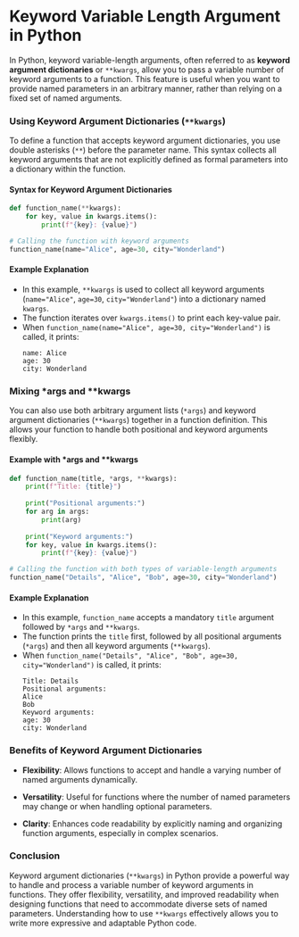 # Keyword Variable Length Argument in Python

In Python, keyword variable-length arguments, often referred to as **keyword argument dictionaries** or `**kwargs`, allow you to pass a variable number of keyword arguments to a function. This feature is useful when you want to provide named parameters in an arbitrary manner, rather than relying on a fixed set of named arguments.

### Using Keyword Argument Dictionaries (`**kwargs`)

To define a function that accepts keyword argument dictionaries, you use double asterisks (`**`) before the parameter name. This syntax collects all keyword arguments that are not explicitly defined as formal parameters into a dictionary within the function.

#### Syntax for Keyword Argument Dictionaries

```python
def function_name(**kwargs):
    for key, value in kwargs.items():
        print(f"{key}: {value}")

# Calling the function with keyword arguments
function_name(name="Alice", age=30, city="Wonderland")
```

#### Example Explanation

- In this example, `**kwargs` is used to collect all keyword arguments (`name="Alice"`, `age=30`, `city="Wonderland"`) into a dictionary named `kwargs`.
- The function iterates over `kwargs.items()` to print each key-value pair.
- When `function_name(name="Alice", age=30, city="Wonderland")` is called, it prints:
  ```
  name: Alice
  age: 30
  city: Wonderland
  ```

### Mixing *args and **kwargs

You can also use both arbitrary argument lists (`*args`) and keyword argument dictionaries (`**kwargs`) together in a function definition. This allows your function to handle both positional and keyword arguments flexibly.

#### Example with *args and **kwargs

```python
def function_name(title, *args, **kwargs):
    print(f"Title: {title}")
    
    print("Positional arguments:")
    for arg in args:
        print(arg)
    
    print("Keyword arguments:")
    for key, value in kwargs.items():
        print(f"{key}: {value}")

# Calling the function with both types of variable-length arguments
function_name("Details", "Alice", "Bob", age=30, city="Wonderland")
```

#### Example Explanation

- In this example, `function_name` accepts a mandatory `title` argument followed by `*args` and `**kwargs`.
- The function prints the `title` first, followed by all positional arguments (`*args`) and then all keyword arguments (`**kwargs`).
- When `function_name("Details", "Alice", "Bob", age=30, city="Wonderland")` is called, it prints:
  ```
  Title: Details
  Positional arguments:
  Alice
  Bob
  Keyword arguments:
  age: 30
  city: Wonderland
  ```

### Benefits of Keyword Argument Dictionaries

- **Flexibility**: Allows functions to accept and handle a varying number of named arguments dynamically.
  
- **Versatility**: Useful for functions where the number of named parameters may change or when handling optional parameters.

- **Clarity**: Enhances code readability by explicitly naming and organizing function arguments, especially in complex scenarios.

### Conclusion

Keyword argument dictionaries (`**kwargs`) in Python provide a powerful way to handle and process a variable number of keyword arguments in functions. They offer flexibility, versatility, and improved readability when designing functions that need to accommodate diverse sets of named parameters. Understanding how to use `**kwargs` effectively allows you to write more expressive and adaptable Python code.